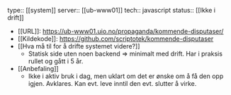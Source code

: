type:: [[system]]
server:: [[ub-www01]] 
tech:: javascript
status:: [[Ikke i drift]]

- [[URL]]: https://ub-www01.uio.no/propaganda/kommende-disputaser/
- [[Kildekode]]: https://github.com/scriptotek/kommende-disputaser
- [[Hva må til for å drifte systemet videre?]]
	- Statisk side uten noen backend => minimalt med drift. Har i praksis rullet og gått i 5 år.
- [[Anbefaling]]
	- Ikke i aktiv bruk i dag, men uklart om det er ønske om å få den opp igjen. Avklares. Kan evt. leve inntil den evt. slutter å virke.